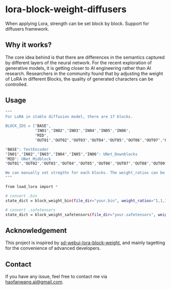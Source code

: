 # lora-block-weight-diffusers
When applying Lora, strength can be set block by block. Support for diffusers framework.

## Why it works?
The core idea behind is that there are differences in the semantics captured by different layers of the neural network. For the recent exploration of generative models, it is getting closer to AI engineering rather than AI research. Researchers in the community found that by adjusting the weight of LoRA in different Blocks, the quality of generated characters can be controlled.

## Usage
```bash
"""
For LoRA in stable diffusion model, there are 17 blocks.

BLOCK_IDS = ["BASE",
             "IN01","IN02","IN03","IN04","IN05","IN06",
             "MID",
             "OUT01","OUT02","OUT03","OUT04","OUT05","OUT06","OUT07","OUT08","OUT09"]

"BASE": TextEncoder
"IN01","IN02","IN03","IN04","IN05","IN06": UNet_Downblocks
"MID": UNet_Midblock
"OUT01","OUT02","OUT03","OUT04","OUT05","OUT06","OUT07","OUT08","OUT09": UNet_Upblocks

We can manually set stregths for each blocks. The weight_ratios can be a string separated by comma or a list of float values.
"""

from load_lora import *

# convert .bin
state_dict = block_weight_bin(file_dir="your.bin", weight_ratios="1,1,1,1,1,1,1,0.5,1,1,1,1,1,1,1,1,1", save_dir=None)

# convert .safetensors
state_dict = block_weight_safetensors(file_dir="your.safetensors", weight_ratios="1,1,1,1,1,1,1,0.5,1,1,1,1,1,1,1,1,1", save_dir="./new.safetensors")
```

## Acknowledgement
This project is inspired by [sd-webui-lora-block-weight](https://github.com/hako-mikan/sd-webui-lora-block-weight), and mainly tagetting for the convenience of advanced developers.

## Contact
If you have any issue, feel free to contact me via haofanwang.ai@gmail.com.
